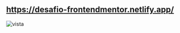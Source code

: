 ## https://desafio-frontendmentor.netlify.app/

![vista](https://user-images.githubusercontent.com/68760595/139607384-654181d5-f12c-4fef-8e86-b27bfe96d26c.png)

